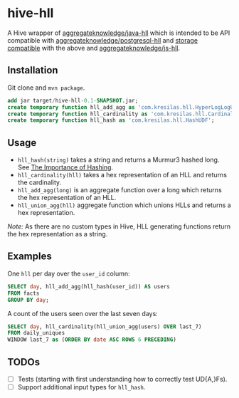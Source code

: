 hive-hll
========

A Hive wrapper of [aggregateknowledge/java-hll](https://github.com/aggregateknowledge/java-hll) which is intended to be API compatible with [aggregateknowledge/postgresql-hll](https://github.com/aggregateknowledge/postgresql-hll) and [storage compatible](https://github.com/aggregateknowledge/hll-storage-spec) with the above and [aggregateknowledge/js-hll](https://github.com/aggregateknowledge/js-hll).


Installation
------------

Git clone and `mvn package`.  

```sql
add jar target/hive-hll-0.1-SNAPSHOT.jar;
create temporary function hll_add_agg as 'com.kresilas.hll.HyperLogLogUDAF';
create temporary function hll_cardinality as 'com.kresilas.hll.CardinalityUDF';
create temporary function hll_hash as 'com.kresilas.hll.HashUDF';
```


Usage
-----

 - `hll_hash(string)` takes a string and returns a Murmur3 hashed long. See [The Importance of Hashing](https://github.com/aggregateknowledge/java-hll#the-importance-of-hashing).
 - `hll_cardinality(hll)` takes a hex representation of an HLL and returns the cardinality. 
 - `hll_add_agg(long)` is an aggregate function over a long which returns the hex representation of an HLL.
 - `hll_union_agg(hll)` aggregate function which unions HLLs and returns a hex representation.
   
*Note:* As there are no custom types in Hive, HLL generating functions return the hex representation as a string.
   
Examples
--------

One `hll` per day over the `user_id` column: 

```sql
SELECT day, hll_add_agg(hll_hash(user_id)) AS users
FROM facts
GROUP BY day;
```

A count of the users seen over the last seven days: 
 
```sql
SELECT day, hll_cardinality(hll_union_agg(users) OVER last_7)
FROM daily_uniques
WINDOW last_7 as (ORDER BY date ASC ROWS 6 PRECEDING)
```


TODOs
-----

 - [ ] Tests (starting with first understanding how to correctly test UD{A,}Fs). 
 - [ ] Support additional input types for `hll_hash`.
